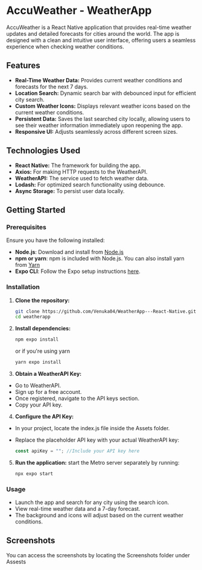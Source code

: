 # AccuWeather - WeatherApp

AccuWeather is a React Native application that provides real-time weather updates and detailed forecasts for cities around the world. The app is designed with a clean and intuitive user interface, offering users a seamless experience when checking weather conditions.

## Features

- **Real-Time Weather Data:** Provides current weather conditions and forecasts for the next 7 days.
- **Location Search:** Dynamic search bar with debounced input for efficient city search.
- **Custom Weather Icons:** Displays relevant weather icons based on the current weather conditions.
- **Persistent Data:** Saves the last searched city locally, allowing users to see their weather information immediately upon reopening the app.
- **Responsive UI:** Adjusts seamlessly across different screen sizes.

## Technologies Used

- **React Native:** The framework for building the app.
- **Axios:** For making HTTP requests to the WeatherAPI.
- **WeatherAPI:** The service used to fetch weather data.
- **Lodash:** For optimized search functionality using debounce.
- **Async Storage:** To persist user data locally.

## Getting Started

### Prerequisites

Ensure you have the following installed:

- **Node.js**: Download and install from [Node.js](https://nodejs.org/)
- **npm or yarn**: npm is included with Node.js. You can also install yarn from [Yarn](https://yarnpkg.com/)
- **Expo CLI**: Follow the Expo setup instructions [here](https://docs.expo.dev/more/expo-cli/).

### Installation

1. **Clone the repository:**

   ```bash
   git clone https://github.com/Venuka04/WeatherApp---React-Native.git
   cd weatherapp
   ```

2. **Install dependencies:**

   ```bash
   npm expo install
   ```

   or if you're using yarn

   ```bash
   yarn expo install
   ```

3. **Obtain a WeatherAPI Key:**

- Go to WeatherAPI.
- Sign up for a free account.
- Once registered, navigate to the API keys section.
- Copy your API key.

4. **Configure the API Key:**

- In your project, locate the index.js file inside the Assets folder.

- Replace the placeholder API key with your actual WeatherAPI key:

   ```javascript
   const apiKey = ""; //Include your API key here
   ```

5. **Run the application:**
   start the Metro server separately by running:
   ```bash
   npx expo start
   ```

### Usage

- Launch the app and search for any city using the search icon.
- View real-time weather data and a 7-day forecast.
- The background and icons will adjust based on the current weather conditions.

## Screenshots

You can access the screenshots by locating the Screenshots folder under Assests
